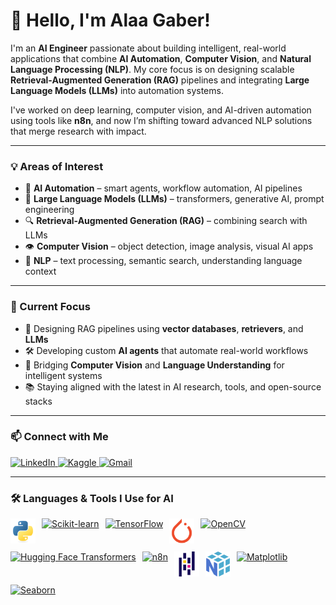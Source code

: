# 👋 Hello, I'm Alaa Gaber!

I'm an **AI Engineer** passionate about building intelligent, real-world applications that combine **AI Automation**, **Computer Vision**, and **Natural Language Processing (NLP)**. My core focus is on designing scalable **Retrieval-Augmented Generation (RAG)** pipelines and integrating **Large Language Models (LLMs)** into automation systems.

I've worked on deep learning, computer vision, and AI-driven automation using tools like **n8n**, and now I’m shifting toward advanced NLP solutions that merge research with impact.

---

### 💡 Areas of Interest

- 🔄 **AI Automation** – smart agents, workflow automation, AI pipelines  
- 🧠 **Large Language Models (LLMs)** – transformers, generative AI, prompt engineering  
- 🔍 **Retrieval-Augmented Generation (RAG)** – combining search with LLMs  
- 👁️ **Computer Vision** – object detection, image analysis, visual AI apps  
- 🧠 **NLP** – text processing, semantic search, understanding language context  

---

### 🚀 Current Focus

- 🧪 Designing RAG pipelines using **vector databases**, **retrievers**, and **LLMs**  
- 🛠️ Developing custom **AI agents** that automate real-world workflows  
- 🤝 Bridging **Computer Vision** and **Language Understanding** for intelligent systems  
- 📚 Staying aligned with the latest in AI research, tools, and open-source stacks  

---

### 📫 Connect with Me

<div>
  <a href="https://www.linkedin.com/in/alaagaber1/" target="_blank">
    <img src="https://raw.githubusercontent.com/rahuldkjain/github-profile-readme-generator/master/src/images/icons/Social/linked-in-alt.svg" alt="LinkedIn" style="width: 40px; height: 30px;">
  </a>
  <a href="https://www.kaggle.com/alaagaberh" target="_blank">
    <img src="https://raw.githubusercontent.com/rahuldkjain/github-profile-readme-generator/master/src/images/icons/Social/kaggle.svg" alt="Kaggle" style="width: 40px; height: 30px;">
  </a>
  <a href="mailto:alaagaber25520@gmail.com" target="_blank">
    <img src="https://upload.wikimedia.org/wikipedia/commons/7/7e/Gmail_icon_%282020%29.svg" alt="Gmail" style="width: 40px; height: 30px;">
  </a>
</div>

---

### 🛠️ Languages & Tools I Use for AI

<div style="display: flex; gap: 10px; flex-wrap: wrap;">
  <a href="https://www.python.org/" target="_blank">
    <img src="https://raw.githubusercontent.com/devicons/devicon/master/icons/python/python-original.svg" alt="Python" style="width: 40px; height: 40px;">
  </a>
  <a href="https://scikit-learn.org/" target="_blank">
    <img src="https://upload.wikimedia.org/wikipedia/commons/0/05/Scikit_learn_logo_small.svg" alt="Scikit-learn" style="width: 40px; height: 40px;">
  </a>
  <a href="https://www.tensorflow.org/" target="_blank">
    <img src="https://upload.wikimedia.org/wikipedia/commons/2/2d/Tensorflow_logo.svg" alt="TensorFlow" style="width: 40px; height: 40px;">
  </a>
  <a href="https://pytorch.org/" target="_blank">
    <img src="https://raw.githubusercontent.com/devicons/devicon/master/icons/pytorch/pytorch-original.svg" alt="PyTorch" style="width: 40px; height: 40px;">
  </a>
  <a href="https://opencv.org/" target="_blank">
    <img src="https://upload.wikimedia.org/wikipedia/commons/3/32/OpenCV_Logo_with_text_svg_version.svg" alt="OpenCV" style="width: 40px; height: 40px;">
  </a>
  <a href="https://huggingface.co/transformers/" target="_blank">
    <img src="https://huggingface.co/front/assets/huggingface_logo-noborder.svg" alt="Hugging Face Transformers" style="width: 40px; height: 40px;">
  </a>
  <a href="https://n8n.io/" target="_blank">
  <img src="https://n8n.io/images/favicon/apple-touch-icon.png" alt="n8n" style="width: 40px; height: 40px;">
  </a>
  <a href="https://pandas.pydata.org/" target="_blank">
    <img src="https://raw.githubusercontent.com/devicons/devicon/master/icons/pandas/pandas-original.svg" alt="Pandas" style="width: 40px; height: 40px;">
  </a>
  <a href="https://numpy.org/" target="_blank">
    <img src="https://raw.githubusercontent.com/devicons/devicon/master/icons/numpy/numpy-original.svg" alt="NumPy" style="width: 40px; height: 40px;">
  </a>
  <a href="https://matplotlib.org/" target="_blank">
    <img src="https://upload.wikimedia.org/wikipedia/commons/8/84/Matplotlib_icon.svg" alt="Matplotlib" style="width: 40px; height: 40px;">
  </a>
  <a href="https://seaborn.pydata.org/" target="_blank">
    <img src="https://seaborn.pydata.org/_static/logo-wide-lightbg.svg" alt="Seaborn" style="width: 60px; height: 30px;">
  </a>
</div>

